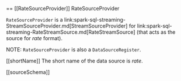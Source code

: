 == [[RateSourceProvider]] RateSourceProvider

`RateSourceProvider` is a link:spark-sql-streaming-StreamSourceProvider.md[StreamSourceProvider] for link:spark-sql-streaming-RateStreamSource.md[RateStreamSource] (that acts as the source for *rate* format).

NOTE: `RateSourceProvider` is also a `DataSourceRegister`.

[[shortName]]
The short name of the data source is *rate*.

[[sourceSchema]]
